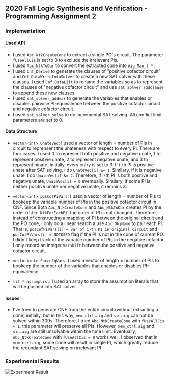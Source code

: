 ## 2020 Fall Logic Synthesis and Verification - Programming Assignment 2

### Implementation
#### Used API
 * I used `Abc_NtkCreateCone` to extract a single PO's circuit. The parameter `fUseAllCis` is set to 0 to exclude the irrelevant PIs.
 * I used `Abc_NtkToDar` to convert the extracted cone into `Aig_Man_t *` .
 * I used `Cnf_Derive` to generate the clauses of "positive cofactor circuit" and `Cnf_DataWriteIntoSolver` to create a new SAT solver with these clauses. I used `Cnf_DataLift` to rename the variables so as to represent the clauses of "negative cofactor circuit" and use `sat_solver_addclause` to append these new clauses.
 * I used `sat_solver_addvar` to generate the variables that enables or disables pairwise PI-equivalence between the positive cofactor circuit and negative cofactor circuit.
 * I used `sat_solver_solve` to do incremental SAT solving. All conflict limit parameters are set to 0.
 
#### Data Structure 
  * `vector<int> UnateVec`: I used a vector<int> of length = number of PIs in circuit to reprensent the unateness with respect to every Pi. There are four cases. I used 0 to represent both positive and negative unate, 1 to represent positvie unate, 2 to represent negative unate, and 3 to represent binate. Initially, every entry is set to 3. If i-th PI is positive unate after SAT solving, I do `UnateVec[i] &= 1`. Similary, if it is negative unate, I do `UnateVec[i] &= 2`. Therefore, if i-th PI is both positive and negative unate, `UnateVec[i] = 0` eventually. Similary, if some PI is neither positive unate nor negative unate, it remains 3.
 
  * `vector<int> posCofPiVars`: I used a vector<int> of length = number of PIs to bookeep the variable number of PIs in the positive cofactor circuit in CNF. Since Both `Abc_NtkCreateCone` and `Abc_NtkToDar` creates PI by the order of `Abc_NtkForEachPi`, the order of PI is not changed. Therefore, instead of constructing a mapping of PI between the original circuit and the PO cone, I only do a linear search a use `Abc_ObjName` to pair each PI. That is, `posCofPiVars[i] = var of i-th PI in original circuit` and `posCofPiVars[i] = NOTUSED` flag if the PI is not in the cone of current PO. I didn't keep track of the variable number of PIs in the negative cofactor. I only record an integer `VarShift` between the positive and negative cofactor circuit. 
 
  * `vector<int> ForceEqVars`: I used a vector<int> of length = number of PIs to bookeep the number of the variables that enables or disables PI-equivalence.
  * `lit * assumpList`: I used an array to store the assumption literals that will be pushed into SAT solver. 
 
#### Issues
 * I've tried to generate CNF from the entire circuit (without extracting a cone) initially, but in this way, `mem_ctrl.aig` and `sin.aig` can not be solved within 300s. Therefore, I tried  `Abc_NtkCreateCone` with `fUseAllCis = 1`, this parameter will preserve all PIs. However, `mem_ctrl.aig` and `sin.aig` are still unsolvable within the time limit. Eventually, `Abc_NtkCreateCone` with `fUseAllCis = 0` works well. I observed that in `mem_ctrl.aig`, some cone will result in single PI, which greatly reduce the redundant SAT solving on irrelevant PI.
 
 ### Experimental Results
![Experiment Result](/images/exp_result.png)
